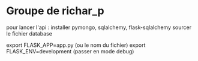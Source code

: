# Groupe de richar_p

pour lancer l'api :
installer pymongo, sqlalchemy, flask-sqlalchemy
sourcer le fichier database

export FLASK_APP=app.py (ou le nom du fichier)
export FLASK_ENV=development (passer en mode debug)